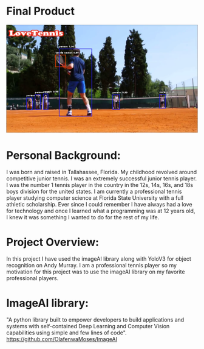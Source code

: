 # Final Product
![](Murray.png)

# Personal Background:
I was born and raised in Tallahassee, Florida. My childhood revolved around competitive junior tennis. I was an extremely successful junior tennis player. I was the number 1 tennis player in the country in the 12s, 14s, 16s, and 18s boys division for the united states. I am currently a professional tennis player studying computer science at Florida State University with a full athletic scholarship. Ever since I could remember I have always had a love for technology and once I learned what a programming was at 12 years old, I knew it was something I wanted to do for the rest of my life.
# Project Overview:
In this project I have used the imageAI library along with YoloV3 for object recognition on Andy Murray. I am a professional tennis player so my motivation for this project was to use the imageAI library on my favorite professional players. 
# ImageAI library:
"A python library built to empower developers to build applications and systems with self-contained Deep Learning and Computer Vision capabilities using simple and few lines of code". 
https://github.com/OlafenwaMoses/ImageAI
